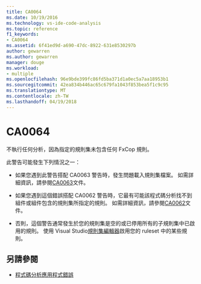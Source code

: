 ```yaml
---
title: CA0064
ms.date: 10/19/2016
ms.technology: vs-ide-code-analysis
ms.topic: reference
f1_keywords:
- CA0064
ms.assetid: 6f41ed9d-a690-47dc-8922-631e8530297b
author: gewarren
ms.author: gewarren
manager: douge
ms.workload:
- multiple
ms.openlocfilehash: 96e9bde399fc86fd5ba371d1a0ec5a7aa18953b1
ms.sourcegitcommit: 42ea834b446ac65c679fa1043f853bea5f1c9c95
ms.translationtype: MT
ms.contentlocale: zh-TW
ms.lasthandoff: 04/19/2018
---
```

# <a name="ca0064"></a>CA0064

不執行任何分析，因為指定的規則集未包含任何 FxCop 規則。

此警告可能發生下列情況之一：

- 如果您遇到此警告搭配 CA0063 警告時，發生問題載入規則集檔案。 如需詳細資訊，請參閱[CA0063](ca0063.md)文件。

- 如果您遇到這個錯誤搭配 CA0062 警告時，它最有可能該程式碼分析找不到組件或組件包含的規則集所指定的規則。 如需詳細資訊，請參閱[CA0062](ca0062.md)文件。

- 否則，這個警告通常發生於您的規則集是空的或已停用所有的子規則集中已啟用的規則。 使用 Visual Studio[規則集編輯器](../code-quality/working-in-the-code-analysis-rule-set-editor.md)啟用您的 ruleset 中的某些規則。

## <a name="see-also"></a>另請參閱

- [程式碼分析應用程式錯誤](../code-quality/code-analysis-application-errors.md)
